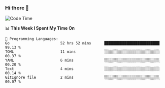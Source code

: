 ### Hi there 👋

<!--
**CrazyCollin/crazycollin** is a ✨ _special_ ✨ repository because its `README.md` (this file) appears on your GitHub profile.

Here are some ideas to get you started:

- 🔭 I’m currently working on ...
- 🌱 I’m currently learning ...
- 👯 I’m looking to collaborate on ...
- 🤔 I’m looking for help with ...
- 💬 Ask me about ...
- 📫 How to reach me: ...
- 😄 Pronouns: ...
- ⚡ Fun fact: ...
-->

<!--START_SECTION:waka-->
![Code Time](http://img.shields.io/badge/Code%20Time-1%2C338%20hrs%2055%20mins-blue)

📊 **This Week I Spent My Time On** 

```text
💬 Programming Languages: 
Go                       52 hrs 52 mins      █████████████████████████   99.13 % 
TOML                     11 mins             ░░░░░░░░░░░░░░░░░░░░░░░░░   00.37 % 
YAML                     6 mins              ░░░░░░░░░░░░░░░░░░░░░░░░░   00.20 % 
Text                     4 mins              ░░░░░░░░░░░░░░░░░░░░░░░░░   00.14 % 
GitIgnore file           2 mins              ░░░░░░░░░░░░░░░░░░░░░░░░░   00.07 % 
```


<!--END_SECTION:waka-->
